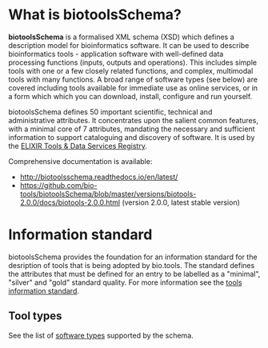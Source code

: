 # What is biotoolsSchema?
**biotoolsSchema** is a formalised XML schema (XSD) which defines a description model for bioinformatics software.  It can be used to describe bioinformatics tools - application software with well-defined data processing functions (inputs, outputs and operations).   This includes simple tools with one or a few closely related functions, and complex, multimodal tools with many functions.  A broad range of software types (see below) are covered including tools available for immediate use as online services, or in a form which which you can download, install, configure and run yourself.

biotoolsSchema defines 50 important scientific, technical and administrative attributes.  It concentrates upon the salient common features, with a minimal core of 7 attributes, mandating the necessary and sufficient information to support cataloguing and discovery of software.  It is used by the [ELIXIR Tools & Data Services Registry](https://bio.tools).

Comprehensive documentation is available:
* http://biotoolsschema.readthedocs.io/en/latest/
* https://github.com/bio-tools/biotoolsSchema/blob/master/versions/biotools-2.0.0/docs/biotools-2.0.0.html (version 2.0.0, latest stable version)


# Information standard
biotoolsSchema provides the foundation for an information standard for the desription of tools that is being adopted by bio.tools.  The standard defines the attributes that must be defined for an entry to be labelled as a "minimal", "silver" and "gold" standard quality.  For more information see the [tools information standard](https://github.com/bio-tools/biotoolsSchemaDocs/blob/master/information_requirement.rst#information-requirement).

## Tool types 
See the list of [software types](https://github.com/bio-tools/biotoolsSchemaDocs/blob/master/information_requirement.rst#tool-types) supported by the schema.



